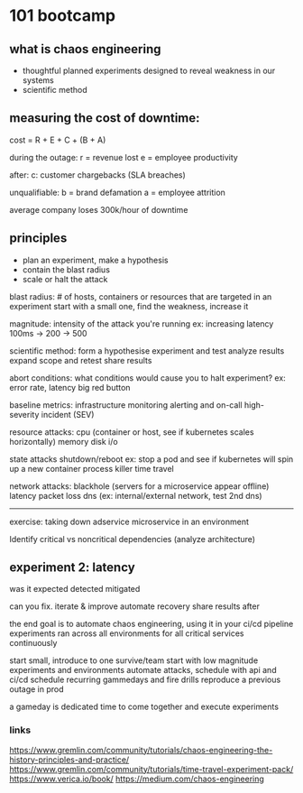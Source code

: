 # 101 bootcamp

## what is chaos engineering

- thoughtful planned experiments designed to reveal weakness in our systems
- scientific method

## measuring the cost of downtime:

cost = R + E + C + (B + A)

during the outage: 
r = revenue lost
e = employee productivity

after:
c: customer chargebacks (SLA breaches)

unqualifiable:
b = brand defamation
a = employee attrition

average company loses 300k/hour of downtime


## principles

- plan an experiment, make a hypothesis 
- contain the blast radius
- scale or halt the attack


blast radius: # of hosts, containers or resources that are targeted in an experiment
start with a small one, find the weakness, increase it


magnitude: intensity of the attack you're running
ex: increasing latency 100ms -> 200 -> 500


scientific method: 
form a hypothesise
experiment and test 
analyze results
expand scope and retest 
share results


abort conditions:
what conditions would cause you to halt experiment?
ex: error rate, latency
big red button

baseline metrics:
infrastructure monitoring
alerting and on-call
high-severity incident (SEV)


resource attacks:
cpu (container or host, see if kubernetes scales horizontally)
memory
disk
i/o

state attacks
shutdown/reboot ex: stop a pod and see if kubernetes will spin up a new container
process killer
time travel

network attacks:
blackhole (servers for a microservice appear offline)
latency
packet loss
dns (ex: internal/external network, test 2nd dns)

---
exercise: 
taking down adservice microservice in an environment

Identify critical vs noncritical dependencies (analyze architecture)

experiment 2: latency
----

was it expected
detected
mitigated

can you fix. iterate & improve
automate recovery
share results after


the end goal is to automate chaos engineering, using it in your ci/cd pipeline
experiments ran across all environments for all critical services continuously

start small, introduce to one survive/team
start with low magnitude experiments and environments
automate attacks, schedule with api and ci/cd
schedule recurring gammedays and fire drills
reproduce a previous outage in prod

a gameday is dedicated time to come together and execute experiments


### links
https://www.gremlin.com/community/tutorials/chaos-engineering-the-history-principles-and-practice/
https://www.gremlin.com/community/tutorials/time-travel-experiment-pack/
https://www.verica.io/book/
https://medium.com/chaos-engineering
